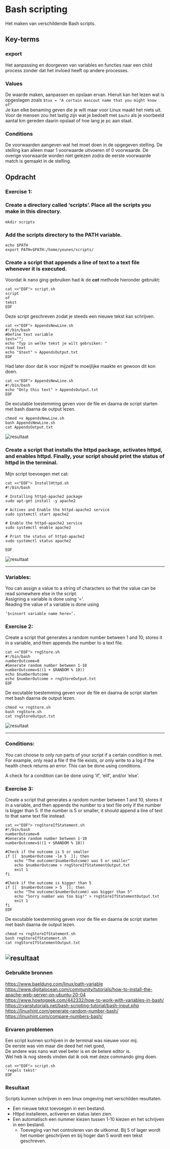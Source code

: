 # Bash scripting  
Het maken van verschildende Bash scripts.

## Key-terms

### export  
Het aanpassing en doorgeven van variables en functies naar een child process zonder dat het invloed heeft op andere processes.

### Values  
De waarde maken, aanpassen en opslaan ervan. Hieruit kan het lezen wat is opgeslagen zoals
`$tux = "A certain mascout name that you might know of"`  
Je kan elke benaming geven die je wilt maar voor Linux maakt het niets uit. Voor de mensen zou het lastig zijn wat je bedoelt met `$auto` als je voorbeeld aantal km gereden daarin opslaat of hoe lang je pc aan staat.

### Conditions  
De voorwaarden aangeven wat het moet doen in de opgegeven stelling. De stelling kan alleen maar 1 voorwaarde uitvoeren of 0 voorwaarde. De overige voorwaarde worden niet gelezen zodra de eerste voorwaarde match is gemaakt in de stelling. 


## Opdracht

### Exercise 1:  
### Create a directory called ‘scripts’. Place all the scripts you make in this directory.
```
mkdir scripts
```

### Add the scripts directory to the PATH variable.
```
echo $PATH
export PATH=$PATH:/home/younes/scripts/
```

### Create a script that appends a line of text to a text file whenever it is executed.

Voordat ik nano ging gebruiken had ik de ***cat*** methode hieronder gebruikt:
```
cat <<"EOF"> script.sh
script 
of 
tekst
EOF
```

Deze script geschreven zodat je steeds een nieuwe tekst kan schrijven.
```
cat <<"EOF"> AppendsNewLine.sh
#!/bin/bash
#Define text variable
text="";
echo "Typ in welke tekst je wilt gebruiken: "
read text
echo "$text" > AppendsOutput.txt
EOF
```

Had later door dat ik voor mijzelf te moeijlijke maakte en gewoon dit kon doen.
```
cat <<"EOF"> AppendsNewLine.sh
#!/bin/bash
echo "Only this text" > AppendsOutput.txt
EOF
```

De excutable toestemming geven voor de file en daarna de script starten met bash daarna de output lezen.
```
chmod +x AppendsNewLine.sh
bash AppendsNewLine.sh
cat AppendsOutput.txt
```
 
 ![resultaat](/00_includes/LNX-07-resultaat.png "resultaat")

### Create a script that installs the httpd package, activates httpd, and enables httpd. Finally, your script should print the status of httpd in the terminal.

Mijn script toevoegen met cat:
```
cat <<"EOF"> InstallHttpd.sh
#!/bin/bash

# Installing httpd-apache2 package
sudo apt-get install -y apache2

# Actives and Enable the httpd-apache2 service
sudo systemctl start apache2

# Enable the httpd-apache2 service
sudo systemctl enable apache2

# Print the status of httpd-apache2
sudo systemctl status apache2  

EOF
```

![resultaat](/00_includes/LNX-07-resultaat2.png "resultaat")

----

### Variables:  
You can assign a value to a string of characters so that the value can be read somewhere else in the script.  
Assigning a variable is done using ‘=’.  
Reading the value of a variable is done using 
```
‘$<insert variable name here>’.
```

### Exercise 2:  
Create a script that generates a random number between 1 and 10, stores it in a variable, and then appends the number to a text file.
```
cat <<"EOF"> rngStore.sh
#!/bin/bash
numberOutcome=0
#Generate random number between 1-10
numberOutcome=$((1 + $RANDOM % 10))
echo $numberOutcome
echo $numberOutcome > rngStoreOutput.txt
EOF
```

De excutable toestemming geven voor de file en daarna de script starten met bash daarna de output lezen.
```
chmod +x rngStore.sh
bash rngStore.sh
cat rngStoreOutput.txt
```

![resultaat](/00_includes/LNX-07-resultaat3.png "resultaat")

-----------------------------------

### Conditions:  
You can choose to only run parts of your script if a certain condition is met. For example, only read a file if the file exists, or only write to a log if the health check returns an error. This can be done using conditions.

A check for a condition can be done using ‘if’, ‘elif’, and/or ‘else’.


### Exercise 3:  
Create a script that generates a random number between 1 and 10, stores it in a variable, and then appends the number to a text file only if the number is bigger than 5. If the number is 5 or smaller, it should append a line of text to that same text file instead.
```
cat <<"EOF"> rngStoreIfStatement.sh
#!/bin/bash
numberOutcome=0
#Generate random number between 1-10
numberOutcome=$((1 + $RANDOM % 10))

#Check if the outcome is 5 or smaller
if [[  $numberOutcome -le 5  ]]; then
    echo "The outcome($numberOutcome) was 5 or smaller"
    echo $numberOutcome > rngStoreIfStatementOutput.txt
    exit 1
fi

#Check if the outcome is bigger than 5
if [[  $numberOutcome > 5  ]]; then
    echo "The outcome($numberOutcome) was bigger than 5"
    echo "Sorry number was too big!" > rngStoreIfStatementOutput.txt
    exit 1
fi
EOF
```

De excutable toestemming geven voor de file en daarna de script starten met bash daarna de output lezen.
```
chmod +x rngStoreIfStatement.sh
bash rngStoreIfStatement.sh
cat rngStoreIfStatementOutput.txt
```

![resultaat](/00_includes/LNX-07-resultaat4.png "resultaat")
-----------------------------------



### Gebruikte bronnen
https://www.baeldung.com/linux/path-variable
https://www.digitalocean.com/community/tutorials/how-to-install-the-apache-web-server-on-ubuntu-20-04
https://www.howtogeek.com/442332/how-to-work-with-variables-in-bash/
https://ryanstutorials.net/bash-scripting-tutorial/bash-input.php
https://linuxhint.com/generate-random-number-bash/
https://linuxhint.com/compare-numbers-bash/



### Ervaren problemen  
Een script kunnen scrhijven in de terminal was nieuwe voor mij.   
De eerste was vim maar die deed het niet goed,  
De andere was nano wat veel beter is en de betere editor is.  
Wel heb ik nog steeds vinden dat ik ook met deze commando ging doen. 
```
cat <<"EOF"> script.sh
'regels tekst' 
EOF
```

### Resultaat  
Scripts kunnen schrijven in een linux omgeving met verschilden resultaten.   
- Een nieuwe tekst toevoegen in een bestand.
- Httpd installeren, activeren en status laten zien.
- Een automatisch een nummer kiezen tussen 1-10 kiezen en het schrijven in een bestand.
	- Toeveging van het controleren van de uitkomst. Bij 5 of lager wordt het number geschrijven en bij hoger dan 5 wordt een tekst geschreven.

